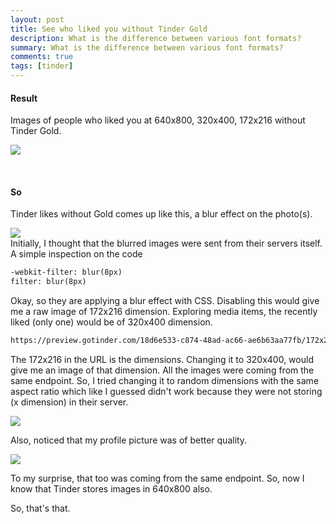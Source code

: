 ```yaml
---
layout: post
title: See who liked you without Tinder Gold
description: What is the difference between various font formats?
summary: What is the difference between various font formats?
comments: true
tags: [tinder]
---
```


#### Result
Images of people who liked you at 640x800, 320x400, 172x216 without Tinder Gold.

![](../../../assets/img/result.png)  	

<br>

#### So
Tinder likes without Gold comes up like this, a blur effect on the photo(s).

![](../../../assets/img/tindergold.png)  	
Initially, I thought that the blurred images were sent from their servers itself.
A simple inspection on the code
```html
-webkit-filter: blur(8px)
filter: blur(8px)
```
Okay, so they are applying a blur effect with CSS. Disabling this would give me a raw image of 172x216 dimension. Exploring media items, the recently liked (only one) would be of 320x400 dimension. 

```html
https://preview.gotinder.com/18d6e533-c874-48ad-ac66-ae6b63aa77fb/172x216_c77f0e5c-40b4-4af4-9b68-5f0ff26ead90.jpg
```
The 172x216 in the URL is the dimensions. Changing it to 320x400, would give me an image of that dimension. 
All the images were coming from the same endpoint. So, I tried changing it to random dimensions with the same aspect ratio which like I guessed didn't work because they were not storing (x dimension) in their server. 

![](../../../assets/img/error.png)



Also, noticed that my profile picture was of better quality.

![](../../../assets/img/profile.png)

To my surprise, that too was coming from the same endpoint. So, now I know that Tinder stores images in 640x800 also. 

So, that's that.